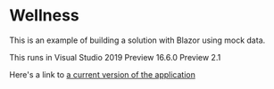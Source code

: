 # Wellness
This is an example of building a solution with Blazor using mock data.

This runs in Visual Studio 2019 Preview 16.6.0 Preview 2.1

Here's a link to [a current version of the application](https://wellnessclient20200427215252.azurewebsites.net/)
